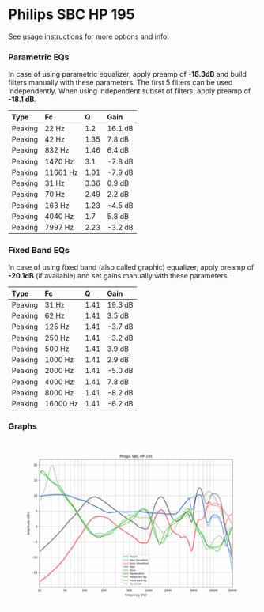 # Philips SBC HP 195
See [usage instructions](https://github.com/jaakkopasanen/AutoEq#usage) for more options and info.

### Parametric EQs
In case of using parametric equalizer, apply preamp of **-18.3dB** and build filters manually
with these parameters. The first 5 filters can be used independently.
When using independent subset of filters, apply preamp of **-18.1 dB**.

| Type    | Fc       |    Q | Gain    |
|:--------|:---------|:-----|:--------|
| Peaking | 22 Hz    | 1.2  | 16.1 dB |
| Peaking | 42 Hz    | 1.35 | 7.8 dB  |
| Peaking | 832 Hz   | 1.46 | 6.4 dB  |
| Peaking | 1470 Hz  | 3.1  | -7.8 dB |
| Peaking | 11661 Hz | 1.01 | -7.9 dB |
| Peaking | 31 Hz    | 3.36 | 0.9 dB  |
| Peaking | 70 Hz    | 2.49 | 2.2 dB  |
| Peaking | 163 Hz   | 1.23 | -4.5 dB |
| Peaking | 4040 Hz  | 1.7  | 5.8 dB  |
| Peaking | 7997 Hz  | 2.23 | -3.2 dB |

### Fixed Band EQs
In case of using fixed band (also called graphic) equalizer, apply preamp of **-20.1dB**
(if available) and set gains manually with these parameters.

| Type    | Fc       |    Q | Gain    |
|:--------|:---------|:-----|:--------|
| Peaking | 31 Hz    | 1.41 | 19.3 dB |
| Peaking | 62 Hz    | 1.41 | 3.5 dB  |
| Peaking | 125 Hz   | 1.41 | -3.7 dB |
| Peaking | 250 Hz   | 1.41 | -3.2 dB |
| Peaking | 500 Hz   | 1.41 | 3.9 dB  |
| Peaking | 1000 Hz  | 1.41 | 2.9 dB  |
| Peaking | 2000 Hz  | 1.41 | -5.0 dB |
| Peaking | 4000 Hz  | 1.41 | 7.8 dB  |
| Peaking | 8000 Hz  | 1.41 | -8.2 dB |
| Peaking | 16000 Hz | 1.41 | -6.2 dB |

### Graphs
![](./Philips%20SBC%20HP%20195.png)